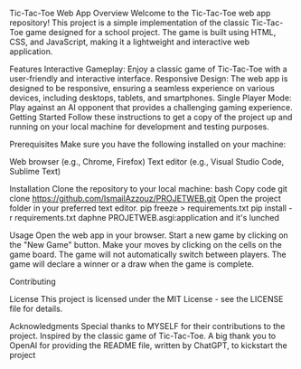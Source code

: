 Tic-Tac-Toe Web App
Overview
Welcome to the Tic-Tac-Toe web app repository! This project is a simple implementation of the classic Tic-Tac-Toe game designed for a school project. The game is built using HTML, CSS, and JavaScript, making it a lightweight and interactive web application.

Features
Interactive Gameplay: Enjoy a classic game of Tic-Tac-Toe with a user-friendly and interactive interface.
Responsive Design: The web app is designed to be responsive, ensuring a seamless experience on various devices, including desktops, tablets, and smartphones.
Single Player Mode: Play against an AI opponent that provides a challenging gaming experience.
Getting Started
Follow these instructions to get a copy of the project up and running on your local machine for development and testing purposes.

Prerequisites
Make sure you have the following installed on your machine:

Web browser (e.g., Chrome, Firefox)
Text editor (e.g., Visual Studio Code, Sublime Text)


Installation
Clone the repository to your local machine:
bash
Copy code
git clone https://github.com/IsmailAzzouz/PROJETWEB.git
Open the project folder in your preferred text editor.
pip freeze > requirements.txt
pip install -r requirements.txt
daphne PROJETWEB.asgi:application
and it's lunched 

Usage
Open the web app in your browser.
Start a new game by clicking on the "New Game" button.
Make your moves by clicking on the cells on the game board.
The game will not automatically switch between players.
The game will declare a winner or a draw when the game is complete.


Contributing


License
This project is licensed under the MIT License - see the LICENSE file for details.

Acknowledgments
Special thanks to MYSELF for their contributions to the project.
Inspired by the classic game of Tic-Tac-Toe.
A big thank you to OpenAI for providing the README file, written by ChatGPT, to kickstart the project
